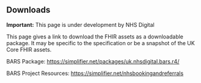 ## Downloads

  <div markdown="span" class="alert alert-warning" role="alert"><i class="fa fa-warning"></i><b> Important:</b> This page is under development by NHS Digital</div>

This page gives a link to download the FHIR assets as a downloadable package. It may be specific to the specification or be a snapshot of the UK Core FHIR assets.

BARS Package: https://simplifier.net/packages/uk.nhsdigital.bars.r4/

BARS Project Resources: https://simplifier.net/nhsbookingandreferrals